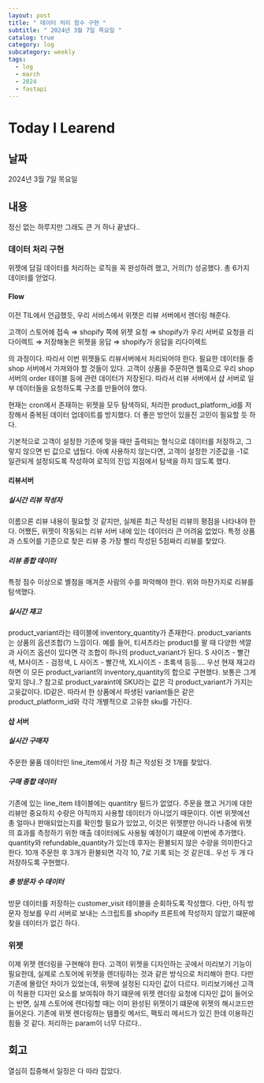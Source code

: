 ```yaml
---
layout: post
title: " 데이터 처리 함수 구현 "
subtitle: " 2024년 3월 7일 목요일 "
catalog: true
category: log
subcategory: weekly
tags:
  - log
  - march
  - 2024
  - fastapi
---
```


# Today I Learend

## 날짜

2024년 3월 7일 목요일

## 내용

정신 없는 하루지만 그래도 큰 거 하나 끝냈다..

### 데이터 처리 구현

위젯에 담길 데이터를 처리하는 로직을 꼭 완성하려 했고, 거의(?) 성공했다. 총 6가지 데이터를 얻었다.

#### Flow

이전 TIL에서 언급했듯, 우리 서비스에서 위젯은 리뷰 서버에서 렌더링 해준다.

고객이 스토어에 접속 ⇒ shopify 쪽에 위젯 요청 ⇒ shopify가 우리 서버로 요청을 리다이렉트 ⇒ 저장해놓은 위젯을 응답 ⇒ shopify가 응답을 리다이렉트

의 과정이다. 따라서 이번 위젯들도 리뷰서버에서 처리되어야 한다. 필요한 데이터들 중 shop 서버에서 가져와야 할 것들이 있다. 고객이 상품을 주문하면 웹훅으로 우리 shop 서버의 order 테이블 등에 관련 데이터가 저장된다. 따라서 리뷰 서버에서 샵 서버로 일부 데이터들을 요청하도록 구조를 만들어야 했다.

현재는 cron에서 존재하는 위젯을 모두 탐색하되, 처리한 product_platform_id를 저장해서 중복된 데이터 업데이트를 방지했다. 더 좋은 방안이 있을진 고민이 필요할 듯 하다.

기본적으로 고객이 설정한 기준에 맞을 때만 출력되는 형식으로 데이터를 저장하고, 그렇지 않으면 빈 값으로 냅뒀다. 아예 사용하지 않는다면, 고객이 설정한 기준값을 -1로 일관되게 설정되도록 작성하여 로직의 진입 지점에서 탐색을 하지 않도록 했다.

#### 리뷰서버

##### 실시간 리뷰 작성자

이름으론 리뷰 내용이 필요할 것 같지만, 실제론 최근 작성된 리뷰의 평점을 나타내야 한다. 어쨌든, 위젯이 작동되는 리뷰 서버 내에 있는 데이터라 큰 어려움 없었다. 특정 상품과 스토어를 기준으로 찾은 리뷰 중 가장 빨리 작성된 5점짜리 리뷰를 찾았다.

##### 리뷰 종합 데이터

특정 점수 이상으로 별점을 매겨준 사람의 수를 파악해야 한다. 위와 마찬가지로 리뷰를 탐색했다.

##### 실시간 재고

product_variant라는 테이블에 inventory_quantity가 존재한다. product_variants는 상품의 옵션조합(?) 느낌이다. 예를 들어, 티셔츠라는 product를 팔 때 다양한 색깔과 사이즈 옵션이 있다면 각 조합이 하나의 product_variant가 된다. S 사이즈 - 빨간색, M사이즈 - 검정색, L 사이즈 - 빨간색, XL사이즈 - 초록색 등등…. 우선 현재 재고라 하면 이 모든 product_variant의 inventory_quantity의 합으로 구현했다. 보통은 그게 맞지 않나..? 참고로 product_varaint에 SKU라는 값은 각 product_variant가 가지는 고윳값이다. ID같은. 따라서 한 상품에서 파생된 variant들은 같은 product_platform_id와 각각 개별적으로 고유한 sku를 가진다.

#### 샵 서버

##### 실시간 구매자

주문한 물품 데이터인 line_item에서 가장 최근 작성된 것 1개를 찾았다.

##### 구매 종합 데이터

기존에 있는 line_item 테이블에는 quantitry 필드가 없었다. 주문을 했고 거기에 대한 리뷰만 중요하지 수량은 아직까지 사용할 데이터가 아니었기 때문이다. 이번 위젯에선 총 얼마나 판매되었는지를 확인할 필요가 있었고, 이것은 위젯뿐만 아니라 나중에 위젯의 효과를 측정하기 위한 매출 데이터에도 사용될 예정이기 떄문에 이번에 추가했다. quantity와 refundable_quantity가 있는데 후자는 환불되지 않은 수량을 의미한다고 한다. 10개 주문한 후 3개가 환불되면 각각 10, 7로 기록 되는 것 같은데.. 우선 두 개 다 저장하도록 구현했다.

##### 총 방문자 수 데이터

방문 데이터를 저장하는 customer_visit 테이블을 순회하도록 작성했다. 다만, 아직 방문자 정보를 우리 서버로 보내는 스크립트를 shopify 프론트에 작성하지 않았기 떄문에 찾을 데이터가 없긴 하다.

### 위젯

이제 위젯 렌더링을 구현해야 한다. 고객이 위젯을 디자인하는 곳에서 미리보기 기능이 필요한데, 실제로 스토어에 위젯을 렌더링하는 것과 같은 방식으로 처리해야 한다. 다만 기존에 몰랐던 차이가 있었는데, 위젯에 설정된 디자인 값이 다르다. 미리보기에선 고객이 적용한 디자인 요소를 보여줘야 하기 떄문에 위젯 렌더링 요청에 디자인 값이 들어오는 반면, 실제 스토어에 렌더링할 때는 이미 완성된 위젯이기 떄문에 위젯의 해시코드만 들어온다. 기존에 위젯 렌더링하는 템플릿 메서드, 팩토리 메서드가 있긴 한데 이용하긴 힘들 것 같다. 처리하는 param이 너무 다르다..

## 회고

열심히 집중해서 일정은 다 따라 잡았다.
